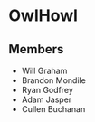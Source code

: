 # OwlHowl
## Members
* Will Graham
* Brandon Mondile
* Ryan Godfrey
* Adam Jasper
* Cullen Buchanan
